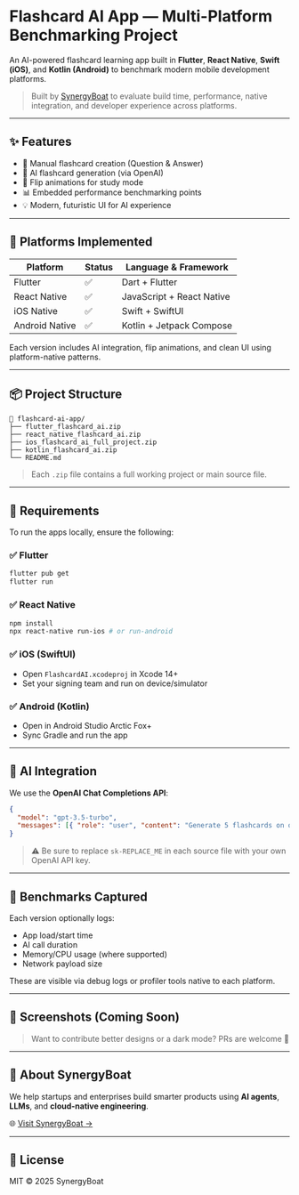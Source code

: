 # Flashcard AI App — Multi-Platform Benchmarking Project

An AI-powered flashcard learning app built in **Flutter**, **React Native**, **Swift (iOS)**, and **Kotlin (Android)** to benchmark modern mobile development platforms.

> Built by [SynergyBoat](https://www.synergyboat.com) to evaluate build time, performance, native integration, and developer experience across platforms.

---

## ✨ Features

- 📇 Manual flashcard creation (Question & Answer)
- 🤖 AI flashcard generation (via OpenAI)
- 🔁 Flip animations for study mode
- 📊 Embedded performance benchmarking points
- 💡 Modern, futuristic UI for AI experience

---

## 🚀 Platforms Implemented

| Platform        | Status | Language & Framework          |
|----------------|--------|-------------------------------|
| Flutter         | ✅     | Dart + Flutter                |
| React Native    | ✅     | JavaScript + React Native     |
| iOS Native      | ✅     | Swift + SwiftUI               |
| Android Native  | ✅     | Kotlin + Jetpack Compose      |

Each version includes AI integration, flip animations, and clean UI using platform-native patterns.

---

## 📦 Project Structure

```
📁 flashcard-ai-app/
├── flutter_flashcard_ai.zip
├── react_native_flashcard_ai.zip
├── ios_flashcard_ai_full_project.zip
├── kotlin_flashcard_ai.zip
└── README.md
```

> Each `.zip` file contains a full working project or main source file.

---

## 🔧 Requirements

To run the apps locally, ensure the following:

### ✅ Flutter
```bash
flutter pub get
flutter run
```

### ✅ React Native
```bash
npm install
npx react-native run-ios # or run-android
```

### ✅ iOS (SwiftUI)
- Open `FlashcardAI.xcodeproj` in Xcode 14+
- Set your signing team and run on device/simulator

### ✅ Android (Kotlin)
- Open in Android Studio Arctic Fox+
- Sync Gradle and run the app

---

## 🤖 AI Integration

We use the **OpenAI Chat Completions API**:
```json
{
  "model": "gpt-3.5-turbo",
  "messages": [{ "role": "user", "content": "Generate 5 flashcards on quantum computing..." }]
}
```

> ⚠️ Be sure to replace `sk-REPLACE_ME` in each source file with your own OpenAI API key.

---

## 🧪 Benchmarks Captured

Each version optionally logs:
- App load/start time
- AI call duration
- Memory/CPU usage (where supported)
- Network payload size

These are visible via debug logs or profiler tools native to each platform.

---

## 📸 Screenshots (Coming Soon)

> Want to contribute better designs or a dark mode? PRs are welcome 🚀

---

## 💬 About SynergyBoat

We help startups and enterprises build smarter products using **AI agents**, **LLMs**, and **cloud-native engineering**.

🌐 [Visit SynergyBoat →](https://www.synergyboat.com)

---

## 📄 License

MIT © 2025 SynergyBoat
